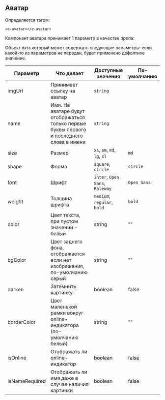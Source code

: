 ## Аватар

Определяется тэгом:
```vue
<e-avatar></e-avatar>
```

Компонент аватара принимает 1 параметр в качестве пропа:

Объект `data` который может содержать следующие параметры:
если какой-то из параметров не передан, будет применено дефолтное значение.

| Параметр       | Что делает                                                                                | Доступные значения              | По-умолчанию |
|----------------|-------------------------------------------------------------------------------------------|---------------------------------|--------------|
| imgUrl         | Принимает ссылку на аватар                                                                | `string`                        |              |
| name           | Имя. На аватаре будут отображаться только первые буквы первого и последнего слова в имени | `string`                        |
| size           | Размер                                                                                    | `xs`, `sm`, `md`, `lg`, `xl`    | `md`         |
| shape          | Форма                                                                                     | `square`, `circle`              | `circle`     |
| font           | Шрифт                                                                                     | `Inter`, `Open Sans`, `Raleway` | `Open Sans`  |
| weight         | Толщина шрифта                                                                            | `medium`, `regular`, `bold`     | `bold`       |
| color          | Цвет текста, при пустом значении - белый                                                  | string                          | ""           |
| bgColor        | Цвет заднего фона, отображается если нет изображения, по-умолчанию серый                  | string                          | ""           |
| darken         | Затемнить картинку                                                                        | boolean                         | false        |
| borderColor    | Цвет маленькой рамки вокруг online-индикатора (по-умолчанию белый)                        | string                          | ""           |
| isOnline       | Отображать ли online-индикатор                                                            | boolean                         | false        |
| isNameRequired | Отображать ли имя даже в случае наличия картинки                                          | boolean                         | false        |
